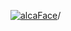 [![alcaFace](https://camo.githubusercontent.com/2ee094c4af74cb0ec2e19388fccfb809837623e3/68747470733a2f2f7374617469632d63646e2e6a74766e772e6e65742f656d6f7469636f6e732f76312f3332383632362f312e30)](https://twitch.tv/Alca)/

<!--
# My "Popular" CodePens

<table>
	<tr>
		<th></th>
		<th>Title</th>
		<th>Last updated</th>
	</tr>
	<tr>
		<td><a href="https://codepen.io/Alca/pen/YzjwKBY" rel="nofollow"><img src="https://codepen.io/alca/pen/YzjwKBY/image/default.png" width="100" height="56.25"></a></td>
		<td><a href="https://codepen.io/Alca/pen/YzjwKBY" rel="nofollow">A Pen by Jacob Foster</a></td>
		<td>Dec 27, 2022</td>
	</tr>
	<tr>
		<td><a href="https://codepen.io/Alca/pen/ExpVqBq" rel="nofollow"><img src="https://codepen.io/alca/pen/ExpVqBq/image/default.png" width="100" height="56.25"></a></td>
		<td><a href="https://codepen.io/Alca/pen/ExpVqBq" rel="nofollow">A Pen by Jacob Foster</a></td>
		<td>Dec 27, 2022</td>
	</tr>
	<tr>
		<td><a href="https://codepen.io/Alca/pen/LYBpwgY" rel="nofollow"><img src="https://codepen.io/alca/pen/LYBpwgY/image/default.png" width="100" height="56.25"></a></td>
		<td><a href="https://codepen.io/Alca/pen/LYBpwgY" rel="nofollow">A Pen by Jacob Foster</a></td>
		<td>Dec 27, 2022</td>
	</tr>
	<tr>
		<td><a href="https://codepen.io/Alca/pen/NWBGMvv" rel="nofollow"><img src="https://codepen.io/alca/pen/NWBGMvv/image/default.png" width="100" height="56.25"></a></td>
		<td><a href="https://codepen.io/Alca/pen/NWBGMvv" rel="nofollow">A Pen by Jacob Foster</a></td>
		<td>Dec 27, 2022</td>
	</tr>
	<tr>
		<td><a href="https://codepen.io/Alca/pen/XWBbavJ" rel="nofollow"><img src="https://codepen.io/alca/pen/XWBbavJ/image/default.png" width="100" height="56.25"></a></td>
		<td><a href="https://codepen.io/Alca/pen/XWBbavJ" rel="nofollow">A Pen by Jacob Foster</a></td>
		<td>Dec 23, 2022</td>
	</tr>
	<tr>
		<td><a href="https://codepen.io/Alca/pen/wvxvbmv" rel="nofollow"><img src="https://codepen.io/alca/pen/wvxvbmv/image/default.png" width="100" height="56.25"></a></td>
		<td><a href="https://codepen.io/Alca/pen/wvxvbmv" rel="nofollow">A Pen by Jacob Foster</a></td>
		<td>Dec 26, 2022</td>
	</tr>
	<tr>
		<td><a href="https://codepen.io/Alca/pen/eYjYxXe" rel="nofollow"><img src="https://codepen.io/alca/pen/eYjYxXe/image/default.png" width="100" height="56.25"></a></td>
		<td><a href="https://codepen.io/Alca/pen/eYjYxXe" rel="nofollow">A Pen by Jacob Foster</a></td>
		<td>Dec 20, 2022</td>
	</tr>
	<tr>
		<td><a href="https://codepen.io/Alca/pen/BaPaGVZ" rel="nofollow"><img src="https://codepen.io/alca/pen/BaPaGVZ/image/default.png" width="100" height="56.25"></a></td>
		<td><a href="https://codepen.io/Alca/pen/BaPaGVZ" rel="nofollow">A Pen by Jacob Foster</a></td>
		<td>Dec 23, 2022</td>
	</tr>
	<tr>
		<td><a href="https://codepen.io/Alca/pen/BaPaGYR" rel="nofollow"><img src="https://codepen.io/alca/pen/BaPaGYR/image/default.png" width="100" height="56.25"></a></td>
		<td><a href="https://codepen.io/Alca/pen/BaPaGYR" rel="nofollow">A Pen by Jacob Foster</a></td>
		<td>Dec 20, 2022</td>
	</tr>
	<tr>
		<td><a href="https://codepen.io/Alca/pen/YzjzNmN" rel="nofollow"><img src="https://codepen.io/alca/pen/YzjzNmN/image/default.png" width="100" height="56.25"></a></td>
		<td><a href="https://codepen.io/Alca/pen/YzjzNmN" rel="nofollow">A Pen by Jacob Foster</a></td>
		<td>Dec 19, 2022</td>
	</tr>
</table>

---

###### Last updated: Tue, 27 Dec 2022 05:01:24 GMT
-->
